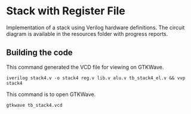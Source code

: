 # Stack with Register File
Implementation of a stack using Verilog hardware definitions. The circuit diagram is available in the resources folder with progress reports.

## Building the code
This command generated the VCD file for viewing on GTKWave.

```iverilog stack4.v -o stack4 reg.v lib.v alu.v tb_stack4_el.v && vvp stack4```

This command is to open GTKWave.

```gtkwave tb_stack4.vcd```
